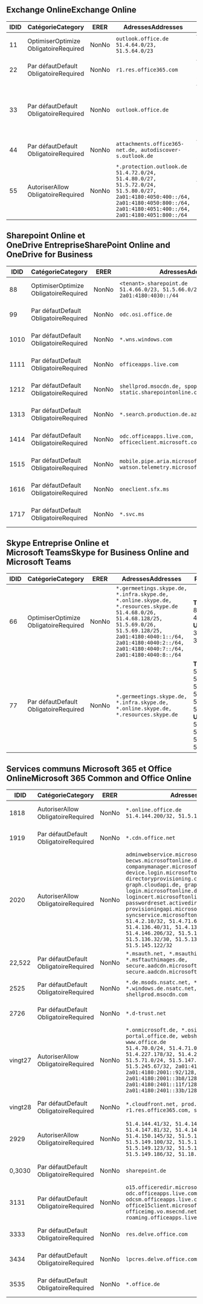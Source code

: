 <!--THIS FILE IS AUTOMATICALLY GENERATED. MANUAL CHANGES WILL BE OVERWRITTEN.-->
<!--Please contact the Office 365 Endpoints team with any questions.-->
<!--Germany endpoints version 2020070800-->
<!--File generated 2020-08-07 14:00:36.3619-->

## <a name="exchange-online"></a><span data-ttu-id="ccc16-101">Exchange Online</span><span class="sxs-lookup"><span data-stu-id="ccc16-101">Exchange Online</span></span>

<span data-ttu-id="ccc16-102">ID</span><span class="sxs-lookup"><span data-stu-id="ccc16-102">ID</span></span> | <span data-ttu-id="ccc16-103">Catégorie</span><span class="sxs-lookup"><span data-stu-id="ccc16-103">Category</span></span> | <span data-ttu-id="ccc16-104">ER</span><span class="sxs-lookup"><span data-stu-id="ccc16-104">ER</span></span> | <span data-ttu-id="ccc16-105">Adresses</span><span class="sxs-lookup"><span data-stu-id="ccc16-105">Addresses</span></span> | <span data-ttu-id="ccc16-106">Ports</span><span class="sxs-lookup"><span data-stu-id="ccc16-106">Ports</span></span>
-- | -------------------- | -- | ----------------------------------------------------------------------------------------------------------------------------------------------------------------------------------------- | -------------------------------
<span data-ttu-id="ccc16-107">1</span><span class="sxs-lookup"><span data-stu-id="ccc16-107">1</span></span> | <span data-ttu-id="ccc16-108">Optimiser</span><span class="sxs-lookup"><span data-stu-id="ccc16-108">Optimize</span></span><BR><span data-ttu-id="ccc16-109">Obligatoire</span><span class="sxs-lookup"><span data-stu-id="ccc16-109">Required</span></span> | <span data-ttu-id="ccc16-110">Non</span><span class="sxs-lookup"><span data-stu-id="ccc16-110">No</span></span> | `outlook.office.de`<BR>`51.4.64.0/23, 51.5.64.0/23` | <span data-ttu-id="ccc16-111">**TCP :** 443, 80</span><span class="sxs-lookup"><span data-stu-id="ccc16-111">**TCP:** 443, 80</span></span>
<span data-ttu-id="ccc16-112">2</span><span class="sxs-lookup"><span data-stu-id="ccc16-112">2</span></span> | <span data-ttu-id="ccc16-113">Par défaut</span><span class="sxs-lookup"><span data-stu-id="ccc16-113">Default</span></span><BR><span data-ttu-id="ccc16-114">Obligatoire</span><span class="sxs-lookup"><span data-stu-id="ccc16-114">Required</span></span> | <span data-ttu-id="ccc16-115">Non</span><span class="sxs-lookup"><span data-stu-id="ccc16-115">No</span></span> | `r1.res.office365.com` | <span data-ttu-id="ccc16-116">**TCP :** 443, 80</span><span class="sxs-lookup"><span data-stu-id="ccc16-116">**TCP:** 443, 80</span></span>
<span data-ttu-id="ccc16-117">3</span><span class="sxs-lookup"><span data-stu-id="ccc16-117">3</span></span> | <span data-ttu-id="ccc16-118">Par défaut</span><span class="sxs-lookup"><span data-stu-id="ccc16-118">Default</span></span><BR><span data-ttu-id="ccc16-119">Obligatoire</span><span class="sxs-lookup"><span data-stu-id="ccc16-119">Required</span></span> | <span data-ttu-id="ccc16-120">Non</span><span class="sxs-lookup"><span data-stu-id="ccc16-120">No</span></span> | `outlook.office.de` | <span data-ttu-id="ccc16-121">**TCP :** 143, 25, 587, 993, 995</span><span class="sxs-lookup"><span data-stu-id="ccc16-121">**TCP:** 143, 25, 587, 993, 995</span></span>
<span data-ttu-id="ccc16-122">4</span><span class="sxs-lookup"><span data-stu-id="ccc16-122">4</span></span> | <span data-ttu-id="ccc16-123">Par défaut</span><span class="sxs-lookup"><span data-stu-id="ccc16-123">Default</span></span><BR><span data-ttu-id="ccc16-124">Obligatoire</span><span class="sxs-lookup"><span data-stu-id="ccc16-124">Required</span></span> | <span data-ttu-id="ccc16-125">Non</span><span class="sxs-lookup"><span data-stu-id="ccc16-125">No</span></span> | `attachments.office365-net.de, autodiscover-s.outlook.de` | <span data-ttu-id="ccc16-126">**TCP :** 443, 80</span><span class="sxs-lookup"><span data-stu-id="ccc16-126">**TCP:** 443, 80</span></span>
<span data-ttu-id="ccc16-127">5</span><span class="sxs-lookup"><span data-stu-id="ccc16-127">5</span></span> | <span data-ttu-id="ccc16-128">Autoriser</span><span class="sxs-lookup"><span data-stu-id="ccc16-128">Allow</span></span><BR><span data-ttu-id="ccc16-129">Obligatoire</span><span class="sxs-lookup"><span data-stu-id="ccc16-129">Required</span></span> | <span data-ttu-id="ccc16-130">Non</span><span class="sxs-lookup"><span data-stu-id="ccc16-130">No</span></span> | `*.protection.outlook.de`<BR>`51.4.72.0/24, 51.4.80.0/27, 51.5.72.0/24, 51.5.80.0/27, 2a01:4180:4050:400::/64, 2a01:4180:4050:800::/64, 2a01:4180:4051:400::/64, 2a01:4180:4051:800::/64` | <span data-ttu-id="ccc16-131">**TCP :** 25, 443</span><span class="sxs-lookup"><span data-stu-id="ccc16-131">**TCP:** 25, 443</span></span>

## <a name="sharepoint-online-and-onedrive-for-business"></a><span data-ttu-id="ccc16-132">Sharepoint Online et OneDrive Entreprise</span><span class="sxs-lookup"><span data-stu-id="ccc16-132">SharePoint Online and OneDrive for Business</span></span>

<span data-ttu-id="ccc16-133">ID</span><span class="sxs-lookup"><span data-stu-id="ccc16-133">ID</span></span> | <span data-ttu-id="ccc16-134">Catégorie</span><span class="sxs-lookup"><span data-stu-id="ccc16-134">Category</span></span> | <span data-ttu-id="ccc16-135">ER</span><span class="sxs-lookup"><span data-stu-id="ccc16-135">ER</span></span> | <span data-ttu-id="ccc16-136">Adresses</span><span class="sxs-lookup"><span data-stu-id="ccc16-136">Addresses</span></span> | <span data-ttu-id="ccc16-137">Ports</span><span class="sxs-lookup"><span data-stu-id="ccc16-137">Ports</span></span>
-- | -------------------- | -- | ------------------------------------------------------------------------------ | ----------------
<span data-ttu-id="ccc16-138">8</span><span class="sxs-lookup"><span data-stu-id="ccc16-138">8</span></span> | <span data-ttu-id="ccc16-139">Optimiser</span><span class="sxs-lookup"><span data-stu-id="ccc16-139">Optimize</span></span><BR><span data-ttu-id="ccc16-140">Obligatoire</span><span class="sxs-lookup"><span data-stu-id="ccc16-140">Required</span></span> | <span data-ttu-id="ccc16-141">Non</span><span class="sxs-lookup"><span data-stu-id="ccc16-141">No</span></span> | `<tenant>.sharepoint.de`<BR>`51.4.66.0/23, 51.5.66.0/23, 2a01:4180:4030::/44` | <span data-ttu-id="ccc16-142">**TCP :** 443, 80</span><span class="sxs-lookup"><span data-stu-id="ccc16-142">**TCP:** 443, 80</span></span>
<span data-ttu-id="ccc16-143">9</span><span class="sxs-lookup"><span data-stu-id="ccc16-143">9</span></span> | <span data-ttu-id="ccc16-144">Par défaut</span><span class="sxs-lookup"><span data-stu-id="ccc16-144">Default</span></span><BR><span data-ttu-id="ccc16-145">Obligatoire</span><span class="sxs-lookup"><span data-stu-id="ccc16-145">Required</span></span> | <span data-ttu-id="ccc16-146">Non</span><span class="sxs-lookup"><span data-stu-id="ccc16-146">No</span></span> | `odc.osi.office.de` | <span data-ttu-id="ccc16-147">**TCP :** 443, 80</span><span class="sxs-lookup"><span data-stu-id="ccc16-147">**TCP:** 443, 80</span></span>
<span data-ttu-id="ccc16-148">10</span><span class="sxs-lookup"><span data-stu-id="ccc16-148">10</span></span> | <span data-ttu-id="ccc16-149">Par défaut</span><span class="sxs-lookup"><span data-stu-id="ccc16-149">Default</span></span><BR><span data-ttu-id="ccc16-150">Obligatoire</span><span class="sxs-lookup"><span data-stu-id="ccc16-150">Required</span></span> | <span data-ttu-id="ccc16-151">Non</span><span class="sxs-lookup"><span data-stu-id="ccc16-151">No</span></span> | `*.wns.windows.com` | <span data-ttu-id="ccc16-152">**TCP :** 443, 80</span><span class="sxs-lookup"><span data-stu-id="ccc16-152">**TCP:** 443, 80</span></span>
<span data-ttu-id="ccc16-153">11</span><span class="sxs-lookup"><span data-stu-id="ccc16-153">11</span></span> | <span data-ttu-id="ccc16-154">Par défaut</span><span class="sxs-lookup"><span data-stu-id="ccc16-154">Default</span></span><BR><span data-ttu-id="ccc16-155">Obligatoire</span><span class="sxs-lookup"><span data-stu-id="ccc16-155">Required</span></span> | <span data-ttu-id="ccc16-156">Non</span><span class="sxs-lookup"><span data-stu-id="ccc16-156">No</span></span> | `officeapps.live.com` | <span data-ttu-id="ccc16-157">**TCP :** 443, 80</span><span class="sxs-lookup"><span data-stu-id="ccc16-157">**TCP:** 443, 80</span></span>
<span data-ttu-id="ccc16-158">12</span><span class="sxs-lookup"><span data-stu-id="ccc16-158">12</span></span> | <span data-ttu-id="ccc16-159">Par défaut</span><span class="sxs-lookup"><span data-stu-id="ccc16-159">Default</span></span><BR><span data-ttu-id="ccc16-160">Obligatoire</span><span class="sxs-lookup"><span data-stu-id="ccc16-160">Required</span></span> | <span data-ttu-id="ccc16-161">Non</span><span class="sxs-lookup"><span data-stu-id="ccc16-161">No</span></span> | `shellprod.msocdn.de, spoprod-a.akamaihd.net, static.sharepointonline.com` | <span data-ttu-id="ccc16-162">**TCP :** 443, 80</span><span class="sxs-lookup"><span data-stu-id="ccc16-162">**TCP:** 443, 80</span></span>
<span data-ttu-id="ccc16-163">13</span><span class="sxs-lookup"><span data-stu-id="ccc16-163">13</span></span> | <span data-ttu-id="ccc16-164">Par défaut</span><span class="sxs-lookup"><span data-stu-id="ccc16-164">Default</span></span><BR><span data-ttu-id="ccc16-165">Obligatoire</span><span class="sxs-lookup"><span data-stu-id="ccc16-165">Required</span></span> | <span data-ttu-id="ccc16-166">Non</span><span class="sxs-lookup"><span data-stu-id="ccc16-166">No</span></span> | `*.search.production.de.azuretrafficmanager.de` | <span data-ttu-id="ccc16-167">**TCP :** 443</span><span class="sxs-lookup"><span data-stu-id="ccc16-167">**TCP:** 443</span></span>
<span data-ttu-id="ccc16-168">14</span><span class="sxs-lookup"><span data-stu-id="ccc16-168">14</span></span> | <span data-ttu-id="ccc16-169">Par défaut</span><span class="sxs-lookup"><span data-stu-id="ccc16-169">Default</span></span><BR><span data-ttu-id="ccc16-170">Obligatoire</span><span class="sxs-lookup"><span data-stu-id="ccc16-170">Required</span></span> | <span data-ttu-id="ccc16-171">Non</span><span class="sxs-lookup"><span data-stu-id="ccc16-171">No</span></span> | `odc.officeapps.live.com, officeclient.microsoft.com` | <span data-ttu-id="ccc16-172">**TCP :** 443, 80</span><span class="sxs-lookup"><span data-stu-id="ccc16-172">**TCP:** 443, 80</span></span>
<span data-ttu-id="ccc16-173">15</span><span class="sxs-lookup"><span data-stu-id="ccc16-173">15</span></span> | <span data-ttu-id="ccc16-174">Par défaut</span><span class="sxs-lookup"><span data-stu-id="ccc16-174">Default</span></span><BR><span data-ttu-id="ccc16-175">Obligatoire</span><span class="sxs-lookup"><span data-stu-id="ccc16-175">Required</span></span> | <span data-ttu-id="ccc16-176">Non</span><span class="sxs-lookup"><span data-stu-id="ccc16-176">No</span></span> | `mobile.pipe.aria.microsoft.com, ssw.live.com, watson.telemetry.microsoft.com` | <span data-ttu-id="ccc16-177">**TCP :** 443, 80</span><span class="sxs-lookup"><span data-stu-id="ccc16-177">**TCP:** 443, 80</span></span>
<span data-ttu-id="ccc16-178">16</span><span class="sxs-lookup"><span data-stu-id="ccc16-178">16</span></span> | <span data-ttu-id="ccc16-179">Par défaut</span><span class="sxs-lookup"><span data-stu-id="ccc16-179">Default</span></span><BR><span data-ttu-id="ccc16-180">Obligatoire</span><span class="sxs-lookup"><span data-stu-id="ccc16-180">Required</span></span> | <span data-ttu-id="ccc16-181">Non</span><span class="sxs-lookup"><span data-stu-id="ccc16-181">No</span></span> | `oneclient.sfx.ms` | <span data-ttu-id="ccc16-182">**TCP :** 443, 80</span><span class="sxs-lookup"><span data-stu-id="ccc16-182">**TCP:** 443, 80</span></span>
<span data-ttu-id="ccc16-183">17</span><span class="sxs-lookup"><span data-stu-id="ccc16-183">17</span></span> | <span data-ttu-id="ccc16-184">Par défaut</span><span class="sxs-lookup"><span data-stu-id="ccc16-184">Default</span></span><BR><span data-ttu-id="ccc16-185">Obligatoire</span><span class="sxs-lookup"><span data-stu-id="ccc16-185">Required</span></span> | <span data-ttu-id="ccc16-186">Non</span><span class="sxs-lookup"><span data-stu-id="ccc16-186">No</span></span> | `*.svc.ms` | <span data-ttu-id="ccc16-187">**TCP :** 443, 80</span><span class="sxs-lookup"><span data-stu-id="ccc16-187">**TCP:** 443, 80</span></span>

## <a name="skype-for-business-online-and-microsoft-teams"></a><span data-ttu-id="ccc16-188">Skype Entreprise Online et Microsoft Teams</span><span class="sxs-lookup"><span data-stu-id="ccc16-188">Skype for Business Online and Microsoft Teams</span></span>

<span data-ttu-id="ccc16-189">ID</span><span class="sxs-lookup"><span data-stu-id="ccc16-189">ID</span></span> | <span data-ttu-id="ccc16-190">Catégorie</span><span class="sxs-lookup"><span data-stu-id="ccc16-190">Category</span></span> | <span data-ttu-id="ccc16-191">ER</span><span class="sxs-lookup"><span data-stu-id="ccc16-191">ER</span></span> | <span data-ttu-id="ccc16-192">Adresses</span><span class="sxs-lookup"><span data-stu-id="ccc16-192">Addresses</span></span> | <span data-ttu-id="ccc16-193">Ports</span><span class="sxs-lookup"><span data-stu-id="ccc16-193">Ports</span></span>
-- | -------------------- | -- | ----------------------------------------------------------------------------------------------------------------------------------------------------------------------------------------------------------------------------------------------- | --------------------------------------------------
<span data-ttu-id="ccc16-194">6</span><span class="sxs-lookup"><span data-stu-id="ccc16-194">6</span></span> | <span data-ttu-id="ccc16-195">Optimiser</span><span class="sxs-lookup"><span data-stu-id="ccc16-195">Optimize</span></span><BR><span data-ttu-id="ccc16-196">Obligatoire</span><span class="sxs-lookup"><span data-stu-id="ccc16-196">Required</span></span> | <span data-ttu-id="ccc16-197">Non</span><span class="sxs-lookup"><span data-stu-id="ccc16-197">No</span></span> | `*.germeetings.skype.de, *.infra.skype.de, *.online.skype.de, *.resources.skype.de`<BR>`51.4.68.0/26, 51.4.68.128/25, 51.5.69.0/26, 51.5.69.128/25, 2a01:4180:4040:1::/64, 2a01:4180:4040:2::/64, 2a01:4180:4040:7::/64, 2a01:4180:4040:8::/64` | <span data-ttu-id="ccc16-198">**TCP :** 443, 80</span><span class="sxs-lookup"><span data-stu-id="ccc16-198">**TCP:** 443, 80</span></span><BR><span data-ttu-id="ccc16-199">**UDP :** 3478</span><span class="sxs-lookup"><span data-stu-id="ccc16-199">**UDP:** 3478</span></span>
<span data-ttu-id="ccc16-200">7</span><span class="sxs-lookup"><span data-stu-id="ccc16-200">7</span></span> | <span data-ttu-id="ccc16-201">Par défaut</span><span class="sxs-lookup"><span data-stu-id="ccc16-201">Default</span></span><BR><span data-ttu-id="ccc16-202">Obligatoire</span><span class="sxs-lookup"><span data-stu-id="ccc16-202">Required</span></span> | <span data-ttu-id="ccc16-203">Non</span><span class="sxs-lookup"><span data-stu-id="ccc16-203">No</span></span> | `*.germeetings.skype.de, *.infra.skype.de, *.online.skype.de, *.resources.skype.de` | <span data-ttu-id="ccc16-204">**TCP :** 5061, 50000-59999</span><span class="sxs-lookup"><span data-stu-id="ccc16-204">**TCP:** 5061, 50000-59999</span></span><BR><span data-ttu-id="ccc16-205">**UDP :** 50000-59999</span><span class="sxs-lookup"><span data-stu-id="ccc16-205">**UDP:** 50000-59999</span></span>

## <a name="microsoft-365-common-and-office-online"></a><span data-ttu-id="ccc16-206">Services communs Microsoft 365 et Office Online</span><span class="sxs-lookup"><span data-stu-id="ccc16-206">Microsoft 365 Common and Office Online</span></span>

<span data-ttu-id="ccc16-207">ID</span><span class="sxs-lookup"><span data-stu-id="ccc16-207">ID</span></span> | <span data-ttu-id="ccc16-208">Catégorie</span><span class="sxs-lookup"><span data-stu-id="ccc16-208">Category</span></span> | <span data-ttu-id="ccc16-209">ER</span><span class="sxs-lookup"><span data-stu-id="ccc16-209">ER</span></span> | <span data-ttu-id="ccc16-210">Adresses</span><span class="sxs-lookup"><span data-stu-id="ccc16-210">Addresses</span></span> | <span data-ttu-id="ccc16-211">Ports</span><span class="sxs-lookup"><span data-stu-id="ccc16-211">Ports</span></span>
-- | ------------------- | -- | -------------------------------------------------------------------------------------------------------------------------------------------------------------------------------------------------------------------------------------------------------------------------------------------------------------------------------------------------------------------------------------------------------------------------------------------------------------------------------------------------------------------------------------------------------------------------------------------------------------------------- | ----------------
<span data-ttu-id="ccc16-212">18</span><span class="sxs-lookup"><span data-stu-id="ccc16-212">18</span></span> | <span data-ttu-id="ccc16-213">Autoriser</span><span class="sxs-lookup"><span data-stu-id="ccc16-213">Allow</span></span><BR><span data-ttu-id="ccc16-214">Obligatoire</span><span class="sxs-lookup"><span data-stu-id="ccc16-214">Required</span></span> | <span data-ttu-id="ccc16-215">Non</span><span class="sxs-lookup"><span data-stu-id="ccc16-215">No</span></span> | `*.online.office.de`<BR>`51.4.144.200/32, 51.5.149.3/32, 51.18.16.0/23` | <span data-ttu-id="ccc16-216">**TCP :** 443</span><span class="sxs-lookup"><span data-stu-id="ccc16-216">**TCP:** 443</span></span>
<span data-ttu-id="ccc16-217">19</span><span class="sxs-lookup"><span data-stu-id="ccc16-217">19</span></span> | <span data-ttu-id="ccc16-218">Par défaut</span><span class="sxs-lookup"><span data-stu-id="ccc16-218">Default</span></span><BR><span data-ttu-id="ccc16-219">Obligatoire</span><span class="sxs-lookup"><span data-stu-id="ccc16-219">Required</span></span> | <span data-ttu-id="ccc16-220">Non</span><span class="sxs-lookup"><span data-stu-id="ccc16-220">No</span></span> | `*.cdn.office.net` | <span data-ttu-id="ccc16-221">**TCP :** 443</span><span class="sxs-lookup"><span data-stu-id="ccc16-221">**TCP:** 443</span></span>
<span data-ttu-id="ccc16-222">20</span><span class="sxs-lookup"><span data-stu-id="ccc16-222">20</span></span> | <span data-ttu-id="ccc16-223">Autoriser</span><span class="sxs-lookup"><span data-stu-id="ccc16-223">Allow</span></span><BR><span data-ttu-id="ccc16-224">Obligatoire</span><span class="sxs-lookup"><span data-stu-id="ccc16-224">Required</span></span> | <span data-ttu-id="ccc16-225">Non</span><span class="sxs-lookup"><span data-stu-id="ccc16-225">No</span></span> | `adminwebservice.microsoftonline.de, becws.microsoftonline.de, companymanager.microsoftonline.de, device.login.microsoftonline.de, directoryprovisioning.cloudapi.de, graph.cloudapi.de, graph.microsoft.de, login.microsoftonline.de, logincert.microsoftonline.de, pas.cloudapi.de, passwordreset.activedirectory.microsoftazure.de, provisioningapi.microsoftonline.de, syncservice.microsoftonline.de`<BR>`51.4.2.10/32, 51.4.71.61/32, 51.4.136.38/31, 51.4.136.40/31, 51.4.136.42/32, 51.4.146.38/32, 51.4.146.206/32, 51.5.16.7/32, 51.5.71.22/32, 51.5.136.32/30, 51.5.136.36/32, 51.5.145.29/32, 51.5.145.122/32` | <span data-ttu-id="ccc16-226">**TCP :** 443, 80</span><span class="sxs-lookup"><span data-stu-id="ccc16-226">**TCP:** 443, 80</span></span>
<span data-ttu-id="ccc16-227">22,5</span><span class="sxs-lookup"><span data-stu-id="ccc16-227">22</span></span> | <span data-ttu-id="ccc16-228">Par défaut</span><span class="sxs-lookup"><span data-stu-id="ccc16-228">Default</span></span><BR><span data-ttu-id="ccc16-229">Obligatoire</span><span class="sxs-lookup"><span data-stu-id="ccc16-229">Required</span></span> | <span data-ttu-id="ccc16-230">Non</span><span class="sxs-lookup"><span data-stu-id="ccc16-230">No</span></span> | `*.msauth.net, *.msauthimages.de, *.msftauth.net, *.msftauthimages.de, secure.aadcdn.microsoftonline-p.com, secure.aadcdn.microsoftonline-p.de` | <span data-ttu-id="ccc16-231">**TCP :** 443, 80</span><span class="sxs-lookup"><span data-stu-id="ccc16-231">**TCP:** 443, 80</span></span>
<span data-ttu-id="ccc16-232">25</span><span class="sxs-lookup"><span data-stu-id="ccc16-232">25</span></span> | <span data-ttu-id="ccc16-233">Par défaut</span><span class="sxs-lookup"><span data-stu-id="ccc16-233">Default</span></span><BR><span data-ttu-id="ccc16-234">Obligatoire</span><span class="sxs-lookup"><span data-stu-id="ccc16-234">Required</span></span> | <span data-ttu-id="ccc16-235">Non</span><span class="sxs-lookup"><span data-stu-id="ccc16-235">No</span></span> | `*.de.msods.nsatc.net, *.office.de.akadns.net, *.windows.de.nsatc.net, officehome.msocdn.de, shellprod.msocdn.com` | <span data-ttu-id="ccc16-236">**TCP :** 443, 80</span><span class="sxs-lookup"><span data-stu-id="ccc16-236">**TCP:** 443, 80</span></span>
<span data-ttu-id="ccc16-237">27</span><span class="sxs-lookup"><span data-stu-id="ccc16-237">26</span></span> | <span data-ttu-id="ccc16-238">Par défaut</span><span class="sxs-lookup"><span data-stu-id="ccc16-238">Default</span></span><BR><span data-ttu-id="ccc16-239">Obligatoire</span><span class="sxs-lookup"><span data-stu-id="ccc16-239">Required</span></span> | <span data-ttu-id="ccc16-240">Non</span><span class="sxs-lookup"><span data-stu-id="ccc16-240">No</span></span> | `*.d-trust.net` | <span data-ttu-id="ccc16-241">**TCP :** 443, 80</span><span class="sxs-lookup"><span data-stu-id="ccc16-241">**TCP:** 443, 80</span></span>
<span data-ttu-id="ccc16-242">vingt</span><span class="sxs-lookup"><span data-stu-id="ccc16-242">27</span></span> | <span data-ttu-id="ccc16-243">Autoriser</span><span class="sxs-lookup"><span data-stu-id="ccc16-243">Allow</span></span><BR><span data-ttu-id="ccc16-244">Obligatoire</span><span class="sxs-lookup"><span data-stu-id="ccc16-244">Required</span></span> | <span data-ttu-id="ccc16-245">Non</span><span class="sxs-lookup"><span data-stu-id="ccc16-245">No</span></span> | `*.onmicrosoft.de, *.osi.office.de, office.de, portal.office.de, webshell.suite.office.de, www.office.de`<BR>`51.4.70.0/24, 51.4.71.0/24, 51.4.226.115/32, 51.4.227.178/32, 51.4.230.178/32, 51.5.70.0/24, 51.5.71.0/24, 51.5.147.48/32, 51.5.242.163/32, 51.5.245.67/32, 2a01:4180:2001::2/128, 2a01:4180:2001::92/128, 2a01:4180:2001::234/128, 2a01:4180:2001::3b8/128, 2a01:4180:2401::5/128, 2a01:4180:2401::11f/128, 2a01:4180:2401::33b/128, 2a01:4180:2401::55b/128` | <span data-ttu-id="ccc16-246">**TCP :** 443, 80</span><span class="sxs-lookup"><span data-stu-id="ccc16-246">**TCP:** 443, 80</span></span>
<span data-ttu-id="ccc16-247">vingt</span><span class="sxs-lookup"><span data-stu-id="ccc16-247">28</span></span> | <span data-ttu-id="ccc16-248">Par défaut</span><span class="sxs-lookup"><span data-stu-id="ccc16-248">Default</span></span><BR><span data-ttu-id="ccc16-249">Obligatoire</span><span class="sxs-lookup"><span data-stu-id="ccc16-249">Required</span></span> | <span data-ttu-id="ccc16-250">Non</span><span class="sxs-lookup"><span data-stu-id="ccc16-250">No</span></span> | `*.cloudfront.net, prod.msocdn.de, r1.res.office365.com, shellprod.msocdn.de` | <span data-ttu-id="ccc16-251">**TCP :** 443, 80</span><span class="sxs-lookup"><span data-stu-id="ccc16-251">**TCP:** 443, 80</span></span>
<span data-ttu-id="ccc16-252">29</span><span class="sxs-lookup"><span data-stu-id="ccc16-252">29</span></span> | <span data-ttu-id="ccc16-253">Autoriser</span><span class="sxs-lookup"><span data-stu-id="ccc16-253">Allow</span></span><BR><span data-ttu-id="ccc16-254">Obligatoire</span><span class="sxs-lookup"><span data-stu-id="ccc16-254">Required</span></span> | <span data-ttu-id="ccc16-255">Non</span><span class="sxs-lookup"><span data-stu-id="ccc16-255">No</span></span> | `51.4.144.41/32, 51.4.144.174/32, 51.4.145.38/32, 51.4.147.81/32, 51.4.147.233/32, 51.4.148.12/32, 51.4.150.145/32, 51.5.147.242/32, 51.5.149.100/32, 51.5.149.119/32, 51.5.149.123/32, 51.5.149.180/32, 51.5.149.186/32, 51.18.0.0/21` | <span data-ttu-id="ccc16-256">**TCP :** 443, 80</span><span class="sxs-lookup"><span data-stu-id="ccc16-256">**TCP:** 443, 80</span></span>
<span data-ttu-id="ccc16-257">0,30</span><span class="sxs-lookup"><span data-stu-id="ccc16-257">30</span></span> | <span data-ttu-id="ccc16-258">Par défaut</span><span class="sxs-lookup"><span data-stu-id="ccc16-258">Default</span></span><BR><span data-ttu-id="ccc16-259">Obligatoire</span><span class="sxs-lookup"><span data-stu-id="ccc16-259">Required</span></span> | <span data-ttu-id="ccc16-260">Non</span><span class="sxs-lookup"><span data-stu-id="ccc16-260">No</span></span> | `sharepoint.de` | <span data-ttu-id="ccc16-261">**TCP :** 443, 80</span><span class="sxs-lookup"><span data-stu-id="ccc16-261">**TCP:** 443, 80</span></span>
<span data-ttu-id="ccc16-262">31</span><span class="sxs-lookup"><span data-stu-id="ccc16-262">31</span></span> | <span data-ttu-id="ccc16-263">Par défaut</span><span class="sxs-lookup"><span data-stu-id="ccc16-263">Default</span></span><BR><span data-ttu-id="ccc16-264">Obligatoire</span><span class="sxs-lookup"><span data-stu-id="ccc16-264">Required</span></span> | <span data-ttu-id="ccc16-265">Non</span><span class="sxs-lookup"><span data-stu-id="ccc16-265">No</span></span> | `o15.officeredir.microsoft.com, odc.officeapps.live.com, odcsm.officeapps.live.com, office.microsoft.com, office15client.microsoft.com, officeimg.vo.msecnd.net, roaming.officeapps.live.com` | <span data-ttu-id="ccc16-266">**TCP :** 443, 80</span><span class="sxs-lookup"><span data-stu-id="ccc16-266">**TCP:** 443, 80</span></span>
<span data-ttu-id="ccc16-267">33</span><span class="sxs-lookup"><span data-stu-id="ccc16-267">33</span></span> | <span data-ttu-id="ccc16-268">Par défaut</span><span class="sxs-lookup"><span data-stu-id="ccc16-268">Default</span></span><BR><span data-ttu-id="ccc16-269">Obligatoire</span><span class="sxs-lookup"><span data-stu-id="ccc16-269">Required</span></span> | <span data-ttu-id="ccc16-270">Non</span><span class="sxs-lookup"><span data-stu-id="ccc16-270">No</span></span> | `res.delve.office.com` | <span data-ttu-id="ccc16-271">**TCP :** 443</span><span class="sxs-lookup"><span data-stu-id="ccc16-271">**TCP:** 443</span></span>
<span data-ttu-id="ccc16-272">34</span><span class="sxs-lookup"><span data-stu-id="ccc16-272">34</span></span> | <span data-ttu-id="ccc16-273">Par défaut</span><span class="sxs-lookup"><span data-stu-id="ccc16-273">Default</span></span><BR><span data-ttu-id="ccc16-274">Obligatoire</span><span class="sxs-lookup"><span data-stu-id="ccc16-274">Required</span></span> | <span data-ttu-id="ccc16-275">Non</span><span class="sxs-lookup"><span data-stu-id="ccc16-275">No</span></span> | `lpcres.delve.office.com` | <span data-ttu-id="ccc16-276">**TCP :** 443</span><span class="sxs-lookup"><span data-stu-id="ccc16-276">**TCP:** 443</span></span>
<span data-ttu-id="ccc16-277">35</span><span class="sxs-lookup"><span data-stu-id="ccc16-277">35</span></span> | <span data-ttu-id="ccc16-278">Par défaut</span><span class="sxs-lookup"><span data-stu-id="ccc16-278">Default</span></span><BR><span data-ttu-id="ccc16-279">Obligatoire</span><span class="sxs-lookup"><span data-stu-id="ccc16-279">Required</span></span> | <span data-ttu-id="ccc16-280">Non</span><span class="sxs-lookup"><span data-stu-id="ccc16-280">No</span></span> | `*.office.de` | <span data-ttu-id="ccc16-281">**TCP :** 443, 80</span><span class="sxs-lookup"><span data-stu-id="ccc16-281">**TCP:** 443, 80</span></span>
